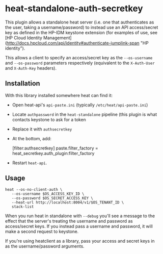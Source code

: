 heat-standalone-auth-secretkey
==============================

This plugin allows a standalone heat server (i.e. one that authenticates as
the user, taking a username/password) to instead use an API access/secret key
as defined in the HP-IDM keystone extension (for examples of use, see
[HP Cloud Identity Management]
(http://docs.hpcloud.com/api/identity#authenticate-jumplink-span "HP identity").

This allows a client to specify an access/secret key as the `--os-username` and
`--os-password` parameters respectively (equivalent to the `X-Auth-User` and 
`X-Auth-Key` headers).

Installation
------------

With this library installed somewhere heat can find it:

- Open heat-api's `api-paste.ini` (typically `/etc/heat/api-paste.ini`)
- Locate `authpassword` in the `heat-standalone` pipeline (this plugin is
  what contacts keystone to ask for a token
- Replace it with `authsecretkey`
- At the bottom, add:

    [filter:authsecretkey]
    paste.filter_factory = heat_secretkey.auth_plugin:filter_factory

- Restart `heat-api`.

Usage
-----

    heat --os-no-client-auth \
       --os-username $OS_ACCESS_KEY_ID \
       --os-password $OS_SECRET_ACCESS_KEY \
       --heat-url http://localhost:8004/v1/$OS_TENANT_ID \
       stack-list

When you run heat in standalone with `--debug` you'll see a message to the
effect that the server's treating the username and password as access/secret
keys. If you instead pass a username and password, it will make a second request
to keystone.

If you're using heatclient as a library, pass your access and secret keys in
as the username/password arguments.
